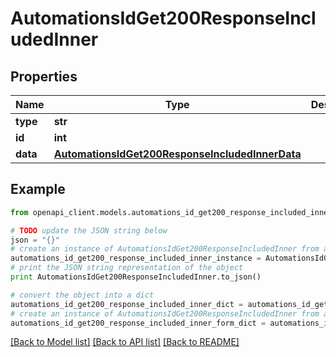 # AutomationsIdGet200ResponseIncludedInner


## Properties
Name | Type | Description | Notes
------------ | ------------- | ------------- | -------------
**type** | **str** |  | [optional] 
**id** | **int** |  | [optional] 
**data** | [**AutomationsIdGet200ResponseIncludedInnerData**](AutomationsIdGet200ResponseIncludedInnerData.md) |  | [optional] 

## Example

```python
from openapi_client.models.automations_id_get200_response_included_inner import AutomationsIdGet200ResponseIncludedInner

# TODO update the JSON string below
json = "{}"
# create an instance of AutomationsIdGet200ResponseIncludedInner from a JSON string
automations_id_get200_response_included_inner_instance = AutomationsIdGet200ResponseIncludedInner.from_json(json)
# print the JSON string representation of the object
print AutomationsIdGet200ResponseIncludedInner.to_json()

# convert the object into a dict
automations_id_get200_response_included_inner_dict = automations_id_get200_response_included_inner_instance.to_dict()
# create an instance of AutomationsIdGet200ResponseIncludedInner from a dict
automations_id_get200_response_included_inner_form_dict = automations_id_get200_response_included_inner.from_dict(automations_id_get200_response_included_inner_dict)
```
[[Back to Model list]](../README.md#documentation-for-models) [[Back to API list]](../README.md#documentation-for-api-endpoints) [[Back to README]](../README.md)


